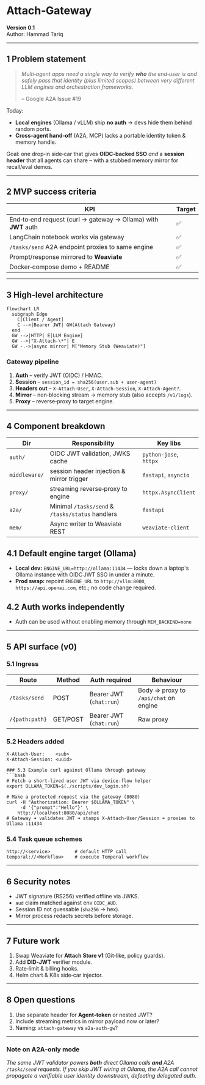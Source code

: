 # Attach‑Gateway

**Version 0.1**\
Author: Hammad Tariq

***

## 1  Problem statement

> _Multi‑agent apps need a single way to verify **who** the end‑user is and safely pass that identity (plus limited scopes) between very different LLM engines and orchestration frameworks._
>
> – Google A2A Issue #19

Today:

* **Local engines** (Ollama / vLLM) ship **no auth** → devs hide them behind random ports.
* **Cross‑agent hand‑off** (A2A, MCP) lacks a portable identity token & memory handle.

Goal: one drop‑in side‑car that gives **OIDC‑backed SSO** _and_ a **session header** that all agents can share – with a stubbed memory mirror for recall/eval demos.

***

## 2  MVP success criteria

| KPI                                                            | Target |
| -------------------------------------------------------------- | ------ |
| End‑to‑end request (curl → gateway → Ollama) with **JWT** auth | ✅      |
| LangChain notebook works via gateway                           | ✅      |
| `/tasks/send` A2A endpoint proxies to same engine              | ✅      |
| Prompt/response mirrored to **Weaviate**                       | ✅      |
| Docker‑compose demo + README                                   | ✅      |

***

## 3  High‑level architecture

```mermaid
flowchart LR
  subgraph Edge
    C[Client / Agent]
    C -->|Bearer JWT| GW(Attach Gateway)
  end
  GW -->|HTTP| E[LLM Engine]
  GW -->|"X-Attach-\*"| E
  GW -.->|async mirror| M["Memory Stub (Weaviate)"]
```

### Gateway pipeline

1. **Auth** – verify JWT (OIDC) / HMAC.
2. **Session** – `session_id = sha256(user.sub + user‑agent)`
3. **Headers out** – `X-Attach-User`, `X-Attach-Session`, `X-Attach-Agent?`.
4. **Mirror** – non‑blocking stream → memory stub (also accepts `/v1/logs`).
5. **Proxy** – reverse‑proxy to target engine.

***

## 4  Component breakdown

| Dir           | Responsibility                                   | Key libs               |
| ------------- | ------------------------------------------------ | ---------------------- |
| `auth/`       | OIDC JWT validation, JWKS cache                  | `python‑jose`, `httpx` |
| `middleware/` | session header injection & mirror trigger        | `fastapi`, `asyncio`   |
| `proxy/`      | streaming reverse‑proxy to engine                | `httpx.AsyncClient`    |
| `a2a/`        | Minimal `/tasks/send` & `/tasks/status` handlers | `fastapi`              |
| `mem/`        | Async writer to Weaviate REST                    | `weaviate‑client`      |

## 4.1 Default engine target (Ollama)

* **Local dev:** `ENGINE_URL=http://ollama:11434` — locks down a laptop's Ollama instance with OIDC JWT SSO in under a minute.
* **Prod swap:** repoint `ENGINE_URL` to `http://vllm:8000`, `https://api.openai.com`, etc.; no code change required.

## 4.2 Auth works independently

* Auth can be used without enabling memory through `MEM_BACKEND=none`

***

## 5  API surface (v0)

### 5.1 Ingress

| Route          | Method   | Auth required           | Behaviour                             |
| -------------- | -------- | ----------------------- | ------------------------------------- |
| `/tasks/send`  | POST     | Bearer JWT (`chat:run`) | Body ⇒ proxy to `/api/chat` on engine |
| `/{path:path}` | GET/POST | Bearer JWT (`chat:run`) | Raw proxy                             |

### 5.2 Headers added

````
X-Attach-User:    <sub>
X-Attach-Session: <uuid>

### 5.3 Example curl against Ollama through gateway
```bash
# Fetch a short‑lived user JWT via device‑flow helper
export OLLAMA_TOKEN=$(./scripts/dev_login.sh)

# Make a protected request via the gateway (8080)
curl -H "Authorization: Bearer $OLLAMA_TOKEN" \
     -d '{"prompt":"Hello"}' \
    http://localhost:8080/api/chat
# Gateway ➜ validates JWT ➜ stamps X‑Attach‑User/Session ➜ proxies to Ollama :11434
````

### 5.4 Task queue schemes

```
http://<service>         # default HTTP call
temporal://<Workflow>    # execute Temporal workflow
```

***

## 6  Security notes

* JWT signature (RS256) verified offline via JWKS.
* `aud` claim matched against env `OIDC_AUD`.
* Session ID not guessable (`sha256` → hex).
* Mirror process redacts secrets before storage.

***

## 7  Future work

1. Swap Weaviate for **Attach Store v1** (Git‑like, policy guards).
2. Add **DID‑JWT** verifier module.
3. Rate‑limit & billing hooks.
4. Helm chart & K8s side‑car injector.

***

## 8  Open questions

1. Use separate header for **Agent‑token** or nested JWT?
2. Include streaming metrics in mirror payload now or later?
3. Naming: `attach-gateway` vs `a2a-auth-gw`?

***

### Note on A2A‑only mode

_The same JWT validator powers **both** direct Ollama calls **and** A2A `/tasks/send` requests. If you skip JWT wiring at Ollama, the A2A call cannot propagate a verifiable user identity downstream, defeating delegated auth._
